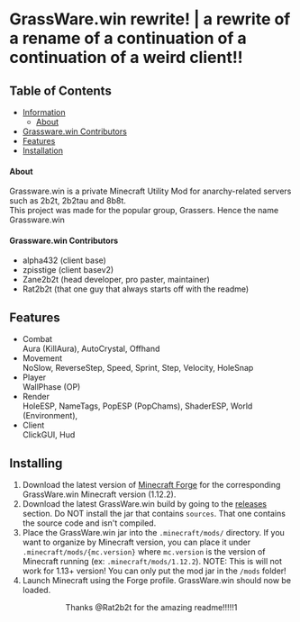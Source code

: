 # GrassWare.win rewrite! | a rewrite of a rename of a continuation of a continuation of a weird client!!

<!-- TABLE OF CONTENTS -->
## Table of Contents
* [Information](#Information)
    * [About](#About)
* [Grassware.win Contributors](#Grassware.winContributors)
* [Features](#Features)
* [Installation](#Installing)

#### About
Grassware.win is a private Minecraft Utility Mod for anarchy-related servers such as 2b2t, 2b2tau and 8b8t.<br>
This project was made for the popular group, Grassers. Hence the name Grassware.win

#### Grassware.win Contributors
* alpha432 (client base)
* zpisstige (client basev2)
* Zane2b2t (head developer, pro paster, maintainer)
* Rat2b2t (that one guy that always starts off with the readme)

## Features
* Combat <br>Aura (KillAura), AutoCrystal, Offhand
* Movement <br>NoSlow, ReverseStep, Speed, Sprint, Step, Velocity, HoleSnap
* Player <br>WallPhase (OP)
* Render <br>HoleESP, NameTags, PopESP (PopChams), ShaderESP, World (Environment),
* Client <br>ClickGUI, Hud

## Installing

1. Download the latest version of [Minecraft Forge](https://maven.minecraftforge.net/net/minecraftforge/forge/1.12.2-14.23.5.2860/forge-1.12.2-14.23.5.2860-installer.jar) for the corresponding 
GrassWare.win Minecraft version (1.12.2).
2. Download the latest GrassWare.win build by going to the [releases](https://github.com/Zane2b2t/GrassWare.win/releases) section.
Do NOT install the jar that contains `sources`. That one contains the source code and isn't compiled.
3. Place the GrassWare.win jar into the `.minecraft/mods/` directory. If you want to organize by Minecraft version, 
you can place it under `.minecraft/mods/{mc.version}` where `mc.version` is 
the version of Minecraft running (ex: `.minecraft/mods/1.12.2`). NOTE: This is will not work for 1.13+ version! You can
only put the mod jar in the `/mods` folder!
4. Launch Minecraft using the Forge profile. GrassWare.win should now be loaded.

<p align="center">
Thanks @Rat2b2t for the amazing readme!!!!!1
</p>
